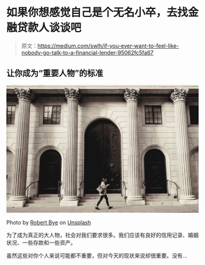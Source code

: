 # 如果你想感觉自己是个无名小卒，去找金融贷款人谈谈吧

> 原文：<https://medium.com/swlh/if-you-ever-want-to-feel-like-nobody-go-talk-to-a-financial-lender-95062fc5fa67>

## 让你成为“重要人物”的标准

![](img/e317bc2ffa8a430b1dc03553028763ad.png)

Photo by [Robert Bye](https://unsplash.com/@robertbye?utm_source=unsplash&utm_medium=referral&utm_content=creditCopyText) on [Unsplash](https://unsplash.com/search/photos/bank?utm_source=unsplash&utm_medium=referral&utm_content=creditCopyText)

为了成为真正的大人物，社会对我们要求很多。我们应该有良好的信用记录、婚姻状况、一些存款和一些资产。

虽然这些对你个人来说可能都不重要，但对今天的现状来说却很重要。没有…